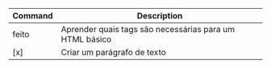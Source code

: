 | Command | Description |
| --- | --- |
| feito | Aprender quais tags são necessárias para um HTML básico |
| [x] | Criar um parágrafo de texto |